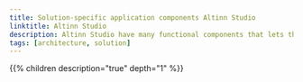 ```yaml
---
title: Solution-specific application components Altinn Studio
linktitle: Altinn Studio
description: Altinn Studio have many functional components that lets the app developer create, manage and deploy applications. 
tags: [architecture, solution]
---
```


<object data="/technology/architecture/components/application/solution/altinn-studio/altinnstudio__solutionarchitecture.svg" type="image/svg+xml" style="width: 100%;"></object>

{{% children description="true" depth="1" %}}